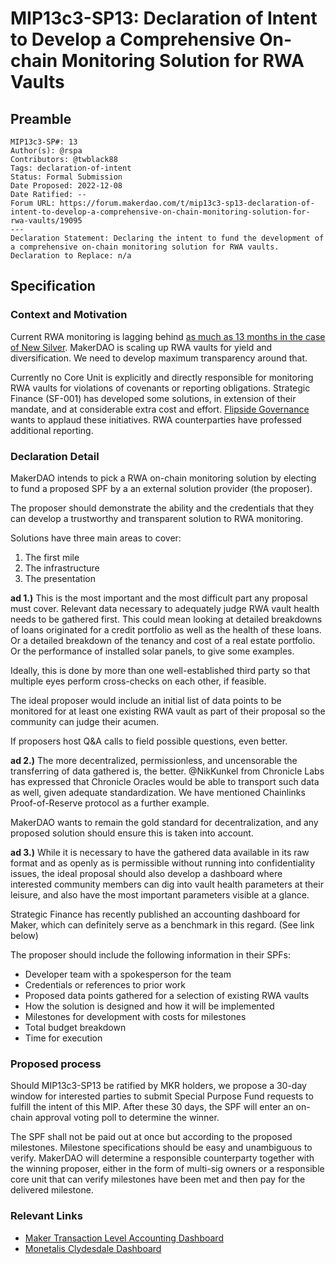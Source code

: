 # MIP13c3-SP13: Declaration of Intent to Develop a Comprehensive On-chain Monitoring Solution for RWA Vaults

## Preamble

```
MIP13c3-SP#: 13
Author(s): @rspa
Contributors: @twblack88
Tags: declaration-of-intent
Status: Formal Submission
Date Proposed: 2022-12-08
Date Ratified: --
Forum URL: https://forum.makerdao.com/t/mip13c3-sp13-declaration-of-intent-to-develop-a-comprehensive-on-chain-monitoring-solution-for-rwa-vaults/19095
---
Declaration Statement: Declaring the intent to fund the development of a comprehensive on-chain monitoring solution for RWA vaults.
Declaration to Replace: n/a
```

## Specification

### Context and Motivation

Current RWA monitoring is lagging behind [as much as 13 months in the case of New Silver](https://docs.google.com/spreadsheets/d/12VwbP0UxdL7Ck38SnwC-Ok8Pjo1O2F1Ryrf9gv7Mp88/edit#gid=1553817594). MakerDAO is scaling up RWA vaults for yield and diversification. We need to develop maximum transparency around that.

Currently no Core Unit is explicitly and directly responsible for monitoring RWA vaults for violations of covenants or reporting obligations. Strategic Finance (SF-001) has developed some solutions, in extension of their mandate, and at considerable extra cost and effort. [Flipside Governance](https://forum.makerdao.com/t/flipside-crypto-delegate-platform/13456) wants to applaud these initiatives. RWA counterparties have professed additional reporting.

### Declaration Detail

MakerDAO intends to pick a RWA on-chain monitoring solution by electing to fund a proposed SPF by a an external solution provider (the proposer).

The proposer should demonstrate the ability and the credentials that they can develop a trustworthy and transparent solution to RWA monitoring.

Solutions have three main areas to cover:

1. The first mile
2. The infrastructure
3. The presentation

**ad 1.)** This is the most important and the most difficult part any proposal must cover. Relevant data necessary to adequately judge RWA vault health needs to be gathered first. This could mean looking at detailed breakdowns of loans originated for a credit portfolio as well as the health of these loans. Or a detailed breakdown of the tenancy and cost of a real estate portfolio. Or the performance of installed solar panels, to give some examples.

Ideally, this is done by more than one well-established third party so that multiple eyes perform cross-checks on each other, if feasible.

The ideal proposer would include an initial list of data points to be monitored for at least one existing RWA vault as part of their proposal so the community can judge their acumen. 

If proposers host Q&A calls to field possible questions, even better.

**ad 2.)** The more decentralized, permissionless, and uncensorable the transferring of data gathered is, the better. @NikKunkel from Chronicle Labs has expressed that Chronicle Oracles would be able to transport such data as well, given adequate standardization. We have mentioned Chainlinks Proof-of-Reserve protocol as a further example.

MakerDAO wants to remain the gold standard for decentralization, and any proposed solution should ensure this is taken into account.

**ad 3.)** While it is necessary to have the gathered data available in its raw format and as openly as is permissible without running into confidentiality issues, the ideal proposal should also develop a dashboard where interested community members can dig into vault health parameters at their leisure, and also have the most important parameters visible at a glance.

Strategic Finance has recently published an accounting dashboard for Maker, which can definitely serve as a benchmark in this regard. (See link below) 

The proposer should include the following information in their SPFs:

- Developer team with a spokesperson for the team
- Credentials or references to prior work
- Proposed data points gathered for a selection of existing RWA vaults
- How the solution is designed and how it will be implemented
- Milestones for development with costs for milestones
- Total budget breakdown
- Time for execution


### Proposed process

Should MIP13c3-SP13 be ratified by MKR holders, we propose a 30-day window for interested parties to submit Special Purpose Fund requests to fulfill the intent of this MIP. After these 30 days, the SPF will enter an on-chain approval voting poll to determine the winner.

The SPF shall not be paid out at once but according to the proposed milestones. Milestone specifications should be easy and unambiguous to verify. MakerDAO will determine a responsible counterparty together with the winning proposer, either in the form of multi-sig owners or a responsible core unit that can verify milestones have been met and then pay for the delivered milestone.

### Relevant Links

- [Maker Transaction Level Accounting Dashboard](https://forum.makerdao.com/t/maker-transaction-level-accounting-dashboard/19143)
- [Monetalis Clydesdale Dashboard](https://dune.com/SebVentures/makerdao-mip65)
